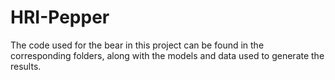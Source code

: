 # HRI-Pepper

The code used for the bear in this project can be found in the corresponding folders, along with the models and data used to generate the results.
